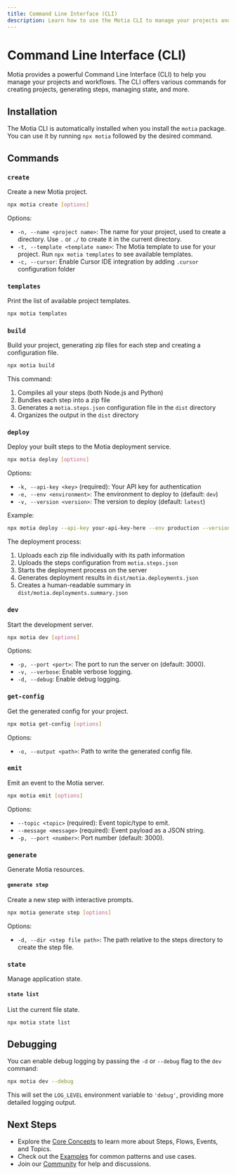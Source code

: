 ```yaml
---
title: Command Line Interface (CLI)
description: Learn how to use the Motia CLI to manage your projects and workflows
---
```


# Command Line Interface (CLI)

Motia provides a powerful Command Line Interface (CLI) to help you manage your projects and workflows. The CLI offers various commands for creating projects, generating steps, managing state, and more.

## Installation

The Motia CLI is automatically installed when you install the `motia` package. You can use it by running `npx motia` followed by the desired command.

## Commands

### `create`

Create a new Motia project.

```bash
npx motia create [options]
```

Options:
- `-n, --name <project name>`: The name for your project, used to create a directory. Use `.` or `./` to create it in the current directory.
- `-t, --template <template name>`: The Motia template to use for your project. Run `npx motia templates` to see available templates.
- `-c, --cursor`: Enable Cursor IDE integration by adding `.cursor` configuration folder

### `templates`

Print the list of available project templates.

```bash
npx motia templates
```

### `build`

Build your project, generating zip files for each step and creating a configuration file.

```bash
npx motia build
```

This command:
1. Compiles all your steps (both Node.js and Python)
2. Bundles each step into a zip file
3. Generates a `motia.steps.json` configuration file in the `dist` directory
4. Organizes the output in the `dist` directory

### `deploy`

Deploy your built steps to the Motia deployment service.

```bash
npx motia deploy [options]
```

Options:
- `-k, --api-key <key>` (required): Your API key for authentication
- `-e, --env <environment>`: The environment to deploy to (default: `dev`)
- `-v, --version <version>`: The version to deploy (default: `latest`)

Example:
```bash
npx motia deploy --api-key your-api-key-here --env production --version 1.0.0
```

The deployment process:
1. Uploads each zip file individually with its path information
2. Uploads the steps configuration from `motia.steps.json`
3. Starts the deployment process on the server
4. Generates deployment results in `dist/motia.deployments.json`
5. Creates a human-readable summary in `dist/motia.deployments.summary.json`

### `dev`

Start the development server.

```bash
npx motia dev [options]
```

Options:
- `-p, --port <port>`: The port to run the server on (default: 3000).
- `-v, --verbose`: Enable verbose logging.
- `-d, --debug`: Enable debug logging.

### `get-config`

Get the generated config for your project.

```bash
npx motia get-config [options]
```

Options:
- `-o, --output <path>`: Path to write the generated config file.

### `emit`

Emit an event to the Motia server.

```bash
npx motia emit [options]
```

Options:
- `--topic <topic>` (required): Event topic/type to emit.
- `--message <message>` (required): Event payload as a JSON string.
- `-p, --port <number>`: Port number (default: 3000).

### `generate`

Generate Motia resources.

#### `generate step`

Create a new step with interactive prompts.

```bash
npx motia generate step [options]
```

Options:
- `-d, --dir <step file path>`: The path relative to the steps directory to create the step file.

### `state`

Manage application state.

#### `state list`

List the current file state.

```bash
npx motia state list
```
## Debugging

You can enable debug logging by passing the `-d` or `--debug` flag to the `dev` command:

```bash
npx motia dev --debug
```

This will set the `LOG_LEVEL` environment variable to `'debug'`, providing more detailed logging output.

## Next Steps

- Explore the [Core Concepts](/docs/getting-started/core-concepts) to learn more about Steps, Flows, Events, and Topics.
- Check out the [Examples](/docs/examples) for common patterns and use cases.
- Join our [Community](/community) for help and discussions. 